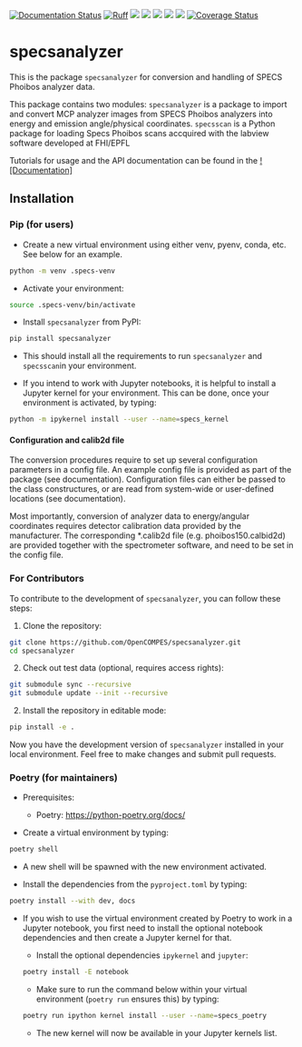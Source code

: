 [![Documentation Status](https://github.com/OpenCOMPES/specsanalyzer/actions/workflows/documentation.yml/badge.svg)](https://opencompes.github.io/specsanalyzer/)
[![Ruff](https://img.shields.io/endpoint?url=https://raw.githubusercontent.com/astral-sh/ruff/main/assets/badge/v2.json)](https://github.com/astral-sh/ruff)
![](https://github.com/OpenCOMPES/specsanalyzer/actions/workflows/linting.yml/badge.svg)
![](https://github.com/OpenCOMPES/specsanalyzer/actions/workflows/testing_multiversion.yml/badge.svg?branch=main)
![](https://img.shields.io/pypi/pyversions/specsanalyzer)
![](https://img.shields.io/pypi/l/specsanalyzer)
[![](https://img.shields.io/pypi/v/specsanalyzer)](https://pypi.org/project/specsanalyzer)
[![Coverage Status](https://coveralls.io/repos/github/OpenCOMPES/specsanalyzer/badge.svg?branch=main&kill_cache=1)](https://coveralls.io/github/OpenCOMPES/specsanalyzer?branch=main)

# specsanalyzer
This is the package `specsanalyzer` for conversion and handling of SPECS Phoibos analyzer data.

This package contains two modules:
`specsanalyzer` is a package to import and convert MCP analyzer images from SPECS Phoibos analyzers into energy and emission angle/physical coordinates.
`specsscan` is a Python package for loading Specs Phoibos scans accquired with the labview software developed at FHI/EPFL

Tutorials for usage and the API documentation can be found in the [![Documentation]](https://opencompes.github.io/specsanalyzer/)

## Installation

### Pip (for users)

- Create a new virtual environment using either venv, pyenv, conda, etc. See below for an example.

```bash
python -m venv .specs-venv
```

- Activate your environment:

```bash
source .specs-venv/bin/activate
```

- Install `specsanalyzer` from PyPI:

```bash
pip install specsanalyzer
```

- This should install all the requirements to run `specsanalyzer` and `specsscan`in your environment.

- If you intend to work with Jupyter notebooks, it is helpful to install a Jupyter kernel for your environment. This can be done, once your environment is activated, by typing:

```bash
python -m ipykernel install --user --name=specs_kernel
```

#### Configuration and calib2d file
The conversion procedures require to set up several configuration parameters in a config file. An example config file is provided as part of the package (see documentation). Configuration files can either be passed to the class constructures, or are read from system-wide or user-defined locations (see documentation).

Most importantly, conversion of analyzer data to energy/angular coordinates requires detector calibration data provided by the manufacturer. The corresponding *.calib2d file (e.g. phoibos150.calbid2d) are provided together with the spectrometer software, and need to be set in the config file.

### For Contributors

To contribute to the development of `specsanalyzer`, you can follow these steps:

1. Clone the repository:

```bash
git clone https://github.com/OpenCOMPES/specsanalyzer.git
cd specsanalyzer
```

2. Check out test data (optional, requires access rights):

```bash
git submodule sync --recursive
git submodule update --init --recursive
```

2. Install the repository in editable mode:

```bash
pip install -e .
```

Now you have the development version of `specsanalyzer` installed in your local environment. Feel free to make changes and submit pull requests.

### Poetry (for maintainers)

- Prerequisites:
  + Poetry: https://python-poetry.org/docs/

- Create a virtual environment by typing:

```bash
poetry shell
```

- A new shell will be spawned with the new environment activated.

- Install the dependencies from the `pyproject.toml` by typing:

```bash
poetry install --with dev, docs
```

- If you wish to use the virtual environment created by Poetry to work in a Jupyter notebook, you first need to install the optional notebook dependencies and then create a Jupyter kernel for that.

  + Install the optional dependencies `ipykernel` and `jupyter`:

  ```bash
  poetry install -E notebook
  ```

  + Make sure to run the command below within your virtual environment (`poetry run` ensures this) by typing:

  ```bash
  poetry run ipython kernel install --user --name=specs_poetry
  ```

  + The new kernel will now be available in your Jupyter kernels list.
